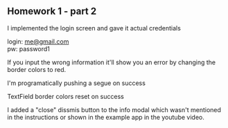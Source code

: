 ## Homework 1 - part 2

I implemented the login screen and gave it actual credentials

login: me@gmail.com    
pw: password1

If you input the wrong information it'll show you an error by changing the border colors to red.

I'm programatically pushing a segue on success

TextField border colors reset on success

I added a "close" dissmis button to the info modal which wasn't mentioned in the instructions or shown in the example app in the youtube video.